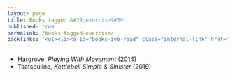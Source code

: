 ```yaml
---
layout: page
title: Books tagged &#39;exercise&#39;
published: true
permalink: /books-tagged-exercise/
backlinks: '<ul><li><a id="books-ive-read" class="internal-link" href="/books-ive-read/">Books I&#39;ve read</a></li></ul>'
---
```


* Hargrove, _Playing With Movement_ (2014) 
* Tsatsouline, _Kettlebell Simple & Sinister_ (2019) 
